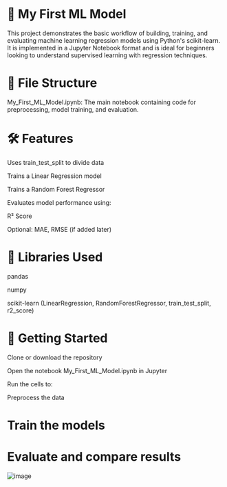 # 📘 My First ML Model
This project demonstrates the basic workflow of building, training, and evaluating machine learning regression models using Python's scikit-learn. It is implemented in a Jupyter Notebook format and is ideal for beginners looking to understand supervised learning with regression techniques.

# 📂 File Structure
My_First_ML_Model.ipynb: The main notebook containing code for preprocessing, model training, and evaluation.

# 🛠️ Features
Uses train_test_split to divide data

Trains a Linear Regression model

Trains a Random Forest Regressor

Evaluates model performance using:

R² Score

Optional: MAE, RMSE (if added later)

# 🧰 Libraries Used
pandas

numpy

scikit-learn (LinearRegression, RandomForestRegressor, train_test_split, r2_score)

# 🚀 Getting Started
Clone or download the repository

Open the notebook My_First_ML_Model.ipynb in Jupyter

Run the cells to:

Preprocess the data

# Train the models

# Evaluate and compare results
![image](https://github.com/user-attachments/assets/1cdfe589-a756-4e95-b505-57c24a25dcdc)


